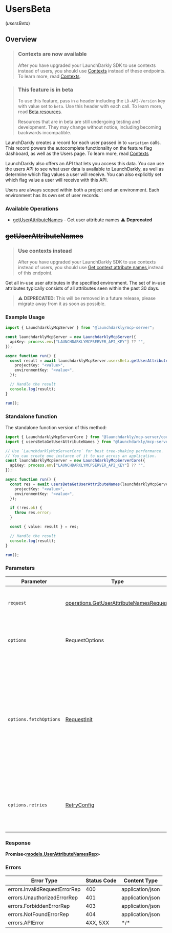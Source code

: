 # UsersBeta
(*usersBeta*)

## Overview

> ### Contexts are now available
>
> After you have upgraded your LaunchDarkly SDK to use contexts instead of users, you should use [Contexts](https://launchdarkly.com/docs/api/contexts) instead of these endpoints. To learn more, read [Contexts](https://launchdarkly.com/docs/home/observability/contexts).

> ### This feature is in beta
>
> To use this feature, pass in a header including the `LD-API-Version` key with value set to `beta`. Use this header with each call. To learn more, read [Beta resources](https://launchdarkly.com/docs/api#beta-resources).
>
> Resources that are in beta are still undergoing testing and development. They may change without notice, including becoming backwards incompatible.

LaunchDarkly creates a record for each user passed in to `variation` calls. This record powers the autocomplete functionality on the feature flag dashboard, as well as the Users page. To learn more, read [Contexts](https://launchdarkly.com/docs/home/observability/contexts)

LaunchDarkly also offers an API that lets you access this data. You can use the users API to see what user data is available to LaunchDarkly, as well as determine which flag values a user will receive. You can also explicitly set which flag value a user will receive with this API.

Users are always scoped within both a project and an environment. Each environment has its own set of user records.


### Available Operations

* [~~getUserAttributeNames~~](#getuserattributenames) - Get user attribute names :warning: **Deprecated**

## ~~getUserAttributeNames~~

> ### Use contexts instead
>
> After you have upgraded your LaunchDarkly SDK to use contexts instead of users, you should use [Get context attribute names
](https://launchdarkly.com/docs/ld-docs/api/contexts/get-context-attribute-names) instead of this endpoint.

Get all in-use user attributes in the specified environment. The set of in-use attributes typically consists of all attributes seen within the past 30 days.


> :warning: **DEPRECATED**: This will be removed in a future release, please migrate away from it as soon as possible.

### Example Usage

```typescript
import { LaunchdarklyMcpServer } from "@launchdarkly/mcp-server";

const launchdarklyMcpServer = new LaunchdarklyMcpServer({
  apiKey: process.env["LAUNCHDARKLYMCPSERVER_API_KEY"] ?? "",
});

async function run() {
  const result = await launchdarklyMcpServer.usersBeta.getUserAttributeNames({
    projectKey: "<value>",
    environmentKey: "<value>",
  });

  // Handle the result
  console.log(result);
}

run();
```

### Standalone function

The standalone function version of this method:

```typescript
import { LaunchdarklyMcpServerCore } from "@launchdarkly/mcp-server/core.js";
import { usersBetaGetUserAttributeNames } from "@launchdarkly/mcp-server/funcs/usersBetaGetUserAttributeNames.js";

// Use `LaunchdarklyMcpServerCore` for best tree-shaking performance.
// You can create one instance of it to use across an application.
const launchdarklyMcpServer = new LaunchdarklyMcpServerCore({
  apiKey: process.env["LAUNCHDARKLYMCPSERVER_API_KEY"] ?? "",
});

async function run() {
  const res = await usersBetaGetUserAttributeNames(launchdarklyMcpServer, {
    projectKey: "<value>",
    environmentKey: "<value>",
  });

  if (!res.ok) {
    throw res.error;
  }

  const { value: result } = res;

  // Handle the result
  console.log(result);
}

run();
```

### Parameters

| Parameter                                                                                                                                                                      | Type                                                                                                                                                                           | Required                                                                                                                                                                       | Description                                                                                                                                                                    |
| ------------------------------------------------------------------------------------------------------------------------------------------------------------------------------ | ------------------------------------------------------------------------------------------------------------------------------------------------------------------------------ | ------------------------------------------------------------------------------------------------------------------------------------------------------------------------------ | ------------------------------------------------------------------------------------------------------------------------------------------------------------------------------ |
| `request`                                                                                                                                                                      | [operations.GetUserAttributeNamesRequest](../../models/operations/getuserattributenamesrequest.md)                                                                             | :heavy_check_mark:                                                                                                                                                             | The request object to use for the request.                                                                                                                                     |
| `options`                                                                                                                                                                      | RequestOptions                                                                                                                                                                 | :heavy_minus_sign:                                                                                                                                                             | Used to set various options for making HTTP requests.                                                                                                                          |
| `options.fetchOptions`                                                                                                                                                         | [RequestInit](https://developer.mozilla.org/en-US/docs/Web/API/Request/Request#options)                                                                                        | :heavy_minus_sign:                                                                                                                                                             | Options that are passed to the underlying HTTP request. This can be used to inject extra headers for examples. All `Request` options, except `method` and `body`, are allowed. |
| `options.retries`                                                                                                                                                              | [RetryConfig](../../lib/utils/retryconfig.md)                                                                                                                                  | :heavy_minus_sign:                                                                                                                                                             | Enables retrying HTTP requests under certain failure conditions.                                                                                                               |

### Response

**Promise\<[models.UserAttributeNamesRep](../../models/userattributenamesrep.md)\>**

### Errors

| Error Type                    | Status Code                   | Content Type                  |
| ----------------------------- | ----------------------------- | ----------------------------- |
| errors.InvalidRequestErrorRep | 400                           | application/json              |
| errors.UnauthorizedErrorRep   | 401                           | application/json              |
| errors.ForbiddenErrorRep      | 403                           | application/json              |
| errors.NotFoundErrorRep       | 404                           | application/json              |
| errors.APIError               | 4XX, 5XX                      | \*/\*                         |